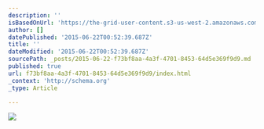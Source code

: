 ```yaml
---
description: ''
isBasedOnUrl: 'https://the-grid-user-content.s3-us-west-2.amazonaws.com/927425b4-d701-4a40-b240-7b91cf31a352.jpg'
author: []
datePublished: '2015-06-22T00:52:39.687Z'
title: ''
dateModified: '2015-06-22T00:52:39.687Z'
sourcePath: _posts/2015-06-22-f73bf8aa-4a3f-4701-8453-64d5e369f9d9.md
published: true
url: f73bf8aa-4a3f-4701-8453-64d5e369f9d9/index.html
_context: 'http://schema.org'
_type: Article

---
```

![](https://the-grid-user-content.s3-us-west-2.amazonaws.com/927425b4-d701-4a40-b240-7b91cf31a352.jpg)